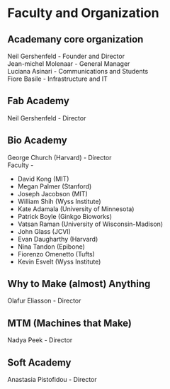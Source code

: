 # Faculty and Organization

## Academany core organization

Neil Gershenfeld - Founder and Director   
Jean-michel Molenaar - General Manager   
Luciana Asinari - Communications and Students   
Fiore Basile - Infrastructure and IT   

## Fab Academy

Neil Gershenfeld - Director

## Bio Academy

George Church (Harvard) - Director   
Faculty -
* David Kong (MIT)
* Megan Palmer (Stanford)
* Joseph Jacobson (MIT)
* William Shih (Wyss Institute)
* Kate Adamala (University of Minnesota)
* Patrick Boyle (Ginkgo Bioworks)
* Vatsan Raman (University of Wisconsin-Madison)
* John Glass (JCVI)
* Evan Daugharthy (Harvard)
* Nina Tandon (Epibone)
* Fiorenzo Omenetto (Tufts)
* Kevin Esvelt (Wyss Institute)

## Why to Make (almost) Anything

Olafur Eliasson - Director

## MTM (Machines that Make)

Nadya Peek - Director

## Soft Academy

Anastasia Pistofidou - Director
